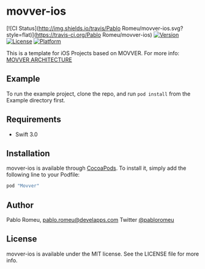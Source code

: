 # movver-ios

[![CI Status](http://img.shields.io/travis/Pablo Romeu/movver-ios.svg?style=flat)](https://travis-ci.org/Pablo Romeu/movver-ios)
[![Version](https://img.shields.io/cocoapods/v/movver-ios.svg?style=flat)](http://cocoapods.org/pods/movver-ios)
[![License](https://img.shields.io/cocoapods/l/movver-ios.svg?style=flat)](http://cocoapods.org/pods/movver-ios)
[![Platform](https://img.shields.io/cocoapods/p/movver-ios.svg?style=flat)](http://cocoapods.org/pods/movver-ios)

This is a template for iOS Projects based on MOVVER. For more info:  [MOVVER ARCHITECTURE](http://www.develapps.com/es/noticias/movver-ios-architecture)

## Example

To run the example project, clone the repo, and run `pod install` from the Example directory first.

## Requirements

- Swift 3.0

## Installation

movver-ios is available through [CocoaPods](http://cocoapods.org). To install
it, simply add the following line to your Podfile:

```ruby
pod "Movver"
```

## Author

Pablo Romeu, pablo.romeu@develapps.com Twitter [@pabloromeu](http://twitter.com/pabloromeu)

## License

movver-ios is available under the MIT license. See the LICENSE file for more info.
